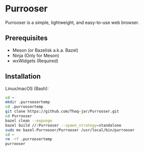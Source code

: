 # Purrooser

Purrooser is a simple, lightweight, and easy-to-use web browser.

## Prerequisites
- Meson (or Bazelisk a.k.a. Bazel)
- Ninja (Only for Meson)
- wxWidgets (Required)

## Installation
Linux/macOS (Bash):
```bash
cd ~
mkdir .purroosertemp
cd .purroosertemp
git clone https://github.com/Thoq-jar/Purrooser.git
cd Purrooser
bazel clean --expunge
bazel build //:Purrooser --spawn_strategy=standalone
sudo mv bazel-Purrooser/Purrooser /usr/local/bin/purrooser
cd ~
rm -rf .purroosertemp
purrooser
```

